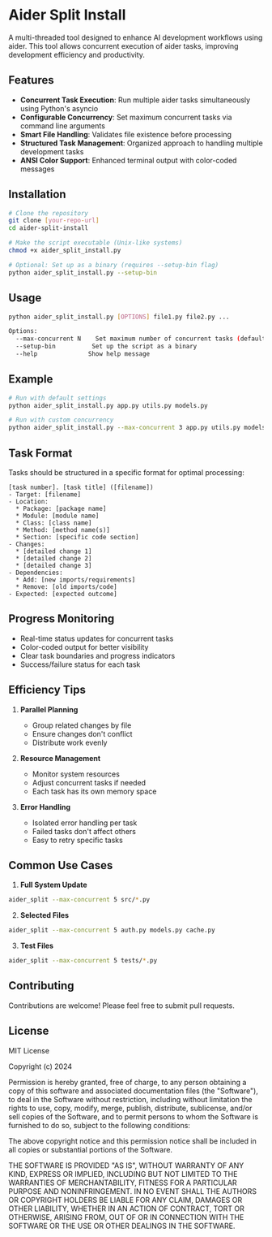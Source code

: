 # Aider Split Install

A multi-threaded tool designed to enhance AI development workflows using aider. This tool allows concurrent execution of aider tasks, improving development efficiency and productivity.

## Features

- **Concurrent Task Execution**: Run multiple aider tasks simultaneously using Python's asyncio
- **Configurable Concurrency**: Set maximum concurrent tasks via command line arguments
- **Smart File Handling**: Validates file existence before processing
- **Structured Task Management**: Organized approach to handling multiple development tasks
- **ANSI Color Support**: Enhanced terminal output with color-coded messages

## Installation

```bash
# Clone the repository
git clone [your-repo-url]
cd aider-split-install

# Make the script executable (Unix-like systems)
chmod +x aider_split_install.py

# Optional: Set up as a binary (requires --setup-bin flag)
python aider_split_install.py --setup-bin
```

## Usage

```bash
python aider_split_install.py [OPTIONS] file1.py file2.py ...

Options:
  --max-concurrent N    Set maximum number of concurrent tasks (default: 5)
  --setup-bin          Set up the script as a binary
  --help              Show help message
```

## Example

```bash
# Run with default settings
python aider_split_install.py app.py utils.py models.py

# Run with custom concurrency
python aider_split_install.py --max-concurrent 3 app.py utils.py models.py
```

## Task Format

Tasks should be structured in a specific format for optimal processing:

```
[task number]. [task title] ([filename])
- Target: [filename]
- Location:
  * Package: [package name]
  * Module: [module name]
  * Class: [class name]
  * Method: [method name(s)]
  * Section: [specific code section]
- Changes:
  * [detailed change 1]
  * [detailed change 2]
  * [detailed change 3]
- Dependencies:
  * Add: [new imports/requirements]
  * Remove: [old imports/code]
- Expected: [expected outcome]
```

## Progress Monitoring
- Real-time status updates for concurrent tasks
- Color-coded output for better visibility
- Clear task boundaries and progress indicators
- Success/failure status for each task

## Efficiency Tips

1. **Parallel Planning**
   - Group related changes by file
   - Ensure changes don't conflict
   - Distribute work evenly

2. **Resource Management**
   - Monitor system resources
   - Adjust concurrent tasks if needed
   - Each task has its own memory space

3. **Error Handling**
   - Isolated error handling per task
   - Failed tasks don't affect others
   - Easy to retry specific tasks

## Common Use Cases

1. **Full System Update**
```bash
aider_split --max-concurrent 5 src/*.py
```

2. **Selected Files**
```bash
aider_split --max-concurrent 5 auth.py models.py cache.py
```

3. **Test Files**
```bash
aider_split --max-concurrent 5 tests/*.py
```

## Contributing

Contributions are welcome! Please feel free to submit pull requests.

## License

MIT License

Copyright (c) 2024

Permission is hereby granted, free of charge, to any person obtaining a copy of this software and associated documentation files (the "Software"), to deal in the Software without restriction, including without limitation the rights to use, copy, modify, merge, publish, distribute, sublicense, and/or sell copies of the Software, and to permit persons to whom the Software is furnished to do so, subject to the following conditions:

The above copyright notice and this permission notice shall be included in all copies or substantial portions of the Software.

THE SOFTWARE IS PROVIDED "AS IS", WITHOUT WARRANTY OF ANY KIND, EXPRESS OR IMPLIED, INCLUDING BUT NOT LIMITED TO THE WARRANTIES OF MERCHANTABILITY, FITNESS FOR A PARTICULAR PURPOSE AND NONINFRINGEMENT. IN NO EVENT SHALL THE AUTHORS OR COPYRIGHT HOLDERS BE LIABLE FOR ANY CLAIM, DAMAGES OR OTHER LIABILITY, WHETHER IN AN ACTION OF CONTRACT, TORT OR OTHERWISE, ARISING FROM, OUT OF OR IN CONNECTION WITH THE SOFTWARE OR THE USE OR OTHER DEALINGS IN THE SOFTWARE.
